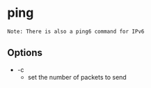 # ping
```
Note: There is also a ping6 command for IPv6
```

## Options
- -c
    - set the number of packets to send